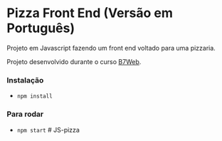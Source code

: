 
# Pizza Front End (Versão em Português)

Projeto em Javascript fazendo um front end voltado para uma pizzaria.

Projeto desenvolvido durante o curso [B7Web](https://b7web.com.br).

### Instalação
- `npm install`

### Para rodar
- `npm start`
#   J S - p i z z a 
 
 
